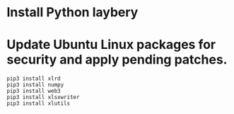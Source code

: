 # Install Python laybery


# Update Ubuntu Linux packages for security and apply pending patches.  

	pip3 install xlrd
	pip3 install numpy
	pip3 install web3
	pip3 install xlsxwriter
	pip3 install xlutils


